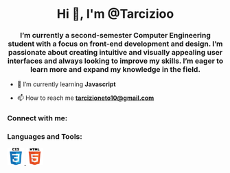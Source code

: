 <h1 align="center">Hi 👋, I'm @Tarcizioo</h1>
<h3 align="center">I’m currently a second-semester Computer Engineering student with a focus on front-end development and design. I’m passionate about creating intuitive and visually appealing user interfaces and always looking to improve my skills. I’m eager to learn more and expand my knowledge in the field.</h3>

- 🌱 I’m currently learning **Javascript**

- 📫 How to reach me **tarcizioneto10@gmail.com**

<h3 align="left">Connect with me:</h3>
<p align="left">
</p>

<h3 align="left">Languages and Tools:</h3>
<p align="left"> <a href="https://www.w3schools.com/css/" target="_blank" rel="noreferrer"> <img src="https://raw.githubusercontent.com/devicons/devicon/master/icons/css3/css3-original-wordmark.svg" alt="css3" width="40" height="40"/> </a> <a href="https://www.w3.org/html/" target="_blank" rel="noreferrer"> <img src="https://raw.githubusercontent.com/devicons/devicon/master/icons/html5/html5-original-wordmark.svg" alt="html5" width="40" height="40"/> </a> </p>
